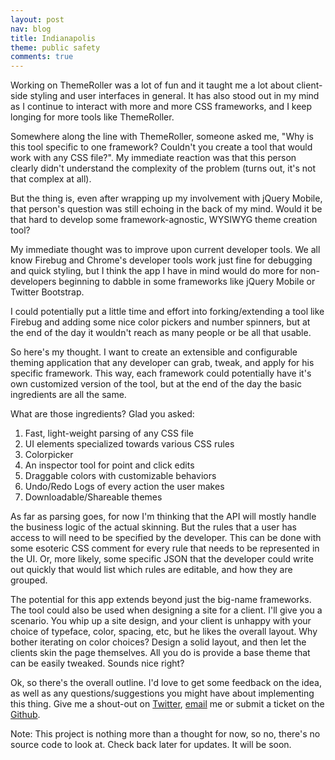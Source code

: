 ```yaml
---
layout: post
nav: blog
title: Indianapolis
theme: public safety
comments: true
---
```


Working on ThemeRoller was a lot of fun and it taught me a lot about client-side styling and user interfaces in general.
It has also stood out in my mind as I continue to interact with more and more CSS frameworks, and I keep longing for more
tools like ThemeRoller.

Somewhere along the line with ThemeRoller, someone asked me, "Why is this tool specific to one framework?
Couldn't you create a tool that would work with any CSS file?". My immediate reaction was that this
person clearly didn't understand the complexity of the problem (turns out, it's not that complex at all).

But the thing is, even after wrapping up my involvement with jQuery Mobile, that person's question was still echoing in
the back of my mind. Would it be that hard to develop some framework-agnostic, WYSIWYG theme creation tool?

My immediate thought was to improve upon current developer tools. We all know Firebug and Chrome's developer tools work
just fine for debugging and quick styling, but I think the app I have in mind would do more for non-developers
beginning to dabble in some frameworks like jQuery Mobile or Twitter Bootstrap.

I could potentially put a little time and effort into forking/extending a tool like Firebug and adding some nice color
pickers and number spinners, but at the end of the day it wouldn't reach as many people or be all that usable.

So here's my thought. I want to create an extensible and configurable theming application that any developer can
grab, tweak, and apply for his specific framework. This way, each framework could potentially have it's own
customized version of the tool, but at the end of the day the basic ingredients are all the same.

What are those ingredients? Glad you asked:

1. Fast, light-weight parsing of any CSS file
2. UI elements specialized towards various CSS rules
3. Colorpicker
4. An inspector tool for point and click edits
5. Draggable colors with customizable behaviors
6. Undo/Redo Logs of every action the user makes
7. Downloadable/Shareable themes

As far as parsing goes, for now I'm thinking that the API will mostly handle the business logic of the actual skinning.
But the rules that a user has access to will need to be specified by the developer. This can be done with some esoteric CSS
comment for every rule that needs to be represented in the UI. Or, more likely, some specific JSON that the developer could write
out quickly that would list which rules are editable, and how they are grouped.

The potential for this app extends beyond just the big-name frameworks. The tool could also be used when designing a site
for a client. I'll give you a scenario. You whip up a site design, and your client is unhappy with your choice of typeface,
color, spacing, etc, but he likes the overall layout. Why bother iterating on color choices? Design a solid layout, and then let
the clients skin the page themselves. All you do is provide a base theme that can be easily tweaked. Sounds nice right?

Ok, so there's the overall outline. I'd love to get some feedback on the idea, as well as any questions/suggestions you
might have about implementing this thing. Give me a shout-out on
[Twitter](http://twitter.com/tybenz),
[email](mailto:tabenziger@gmail.com) me or submit a ticket on the [Github](https://github.com/themebot/themebot).

Note: This project is nothing more than a thought for now, so no, there's no source code to look at. Check back later for
updates. It will be soon.
